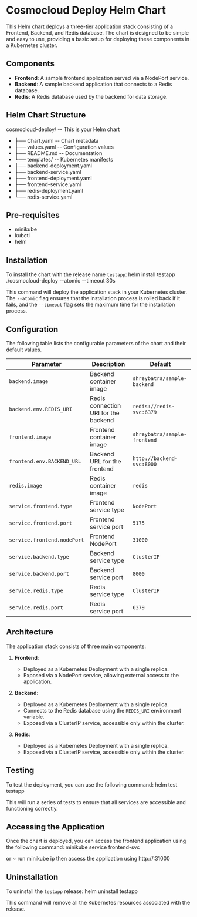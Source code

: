 # Cosmocloud Deploy Helm Chart

This Helm chart deploys a three-tier application stack consisting of a Frontend, Backend, and Redis database. The chart is designed to be simple and easy to use, providing a basic setup for deploying these components in a Kubernetes cluster.

## Components

- **Frontend**: A sample frontend application served via a NodePort service.
- **Backend**: A sample backend application that connects to a Redis database.
- **Redis**: A Redis database used by the backend for data storage.

## Helm Chart Structure

cosmocloud-deploy/ -- This is your Helm chart
- ├── Chart.yaml -- Chart metadata
- ├── values.yaml -- Configuration values
- ├── README.md -- Documentation
- └── templates/ -- Kubernetes manifests
- ├── backend-deployment.yaml
- ├── backend-service.yaml
- ├── frontend-deployment.yaml
- ├── frontend-service.yaml
- ├── redis-deployment.yaml
- └── redis-service.yaml

## Pre-requisites
- minikube
- kubctl 
- helm

## Installation

To install the chart with the release name `testapp`:
helm install testapp ./cosmocloud-deploy --atomic --timeout 30s

This command will deploy the application stack in your Kubernetes cluster. The `--atomic` flag ensures that the installation process is rolled back if it fails, and the `--timeout` flag sets the maximum time for the installation process.

## Configuration

The following table lists the configurable parameters of the chart and their default values.

| Parameter                   | Description                          | Default                      |
| --------------------------- | ------------------------------------ | ---------------------------- |
| `backend.image`             | Backend container image              | `shreybatra/sample-backend`  |
| `backend.env.REDIS_URI`     | Redis connection URI for the backend | `redis://redis-svc:6379`     |
| `frontend.image`            | Frontend container image             | `shreybatra/sample-frontend` |
| `frontend.env.BACKEND_URL`  | Backend URL for the frontend         | `http://backend-svc:8000`    |
| `redis.image`               | Redis container image                | `redis`                      |
| `service.frontend.type`     | Frontend service type                | `NodePort`                   |
| `service.frontend.port`     | Frontend service port                | `5175`                       |
| `service.frontend.nodePort` | Frontend NodePort                    | `31000`                      |
| `service.backend.type`      | Backend service type                 | `ClusterIP`                  |
| `service.backend.port`      | Backend service port                 | `8000`                       |
| `service.redis.type`        | Redis service type                   | `ClusterIP`                  |
| `service.redis.port`        | Redis service port                   | `6379`                       |

## Architecture

The application stack consists of three main components:

1. **Frontend**:

   - Deployed as a Kubernetes Deployment with a single replica.
   - Exposed via a NodePort service, allowing external access to the application.

2. **Backend**:

   - Deployed as a Kubernetes Deployment with a single replica.
   - Connects to the Redis database using the `REDIS_URI` environment variable.
   - Exposed via a ClusterIP service, accessible only within the cluster.

3. **Redis**:
   - Deployed as a Kubernetes Deployment with a single replica.
   - Exposed via a ClusterIP service, accessible only within the cluster.

## Testing

To test the deployment, you can use the following command:
helm test testapp

This will run a series of tests to ensure that all services are accessible and functioning correctly.

## Accessing the Application

Once the chart is deployed, you can access the frontend application using the following command:
minikube service frontend-svc

or
~ run minikube ip then access the application using http://<minikube-ip>:31000

## Uninstallation

To uninstall the `testapp` release:
helm uninstall testapp

This command will remove all the Kubernetes resources associated with the release.
